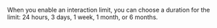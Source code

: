 When you enable an interaction limit, you can choose a duration for the limit: 24 hours, 3 days, 1 week, 1 month, or 6 months.
